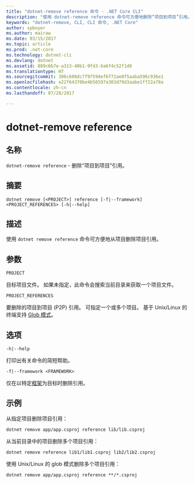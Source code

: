 ```yaml
---
title: "dotnet-remove reference 命令 - .NET Core CLI"
description: "使用 dotnet-remove reference 命令可方便地删除“项目到项目”引用。"
keywords: "dotnet-remove, CLI, CLI 命令, .NET Core"
author: spboyer
ms.author: mairaw
ms.date: 03/15/2017
ms.topic: article
ms.prod: .net-core
ms.technology: dotnet-cli
ms.devlang: dotnet
ms.assetid: 889c6b7e-a313-40b1-9fd3-6a6f4c52f1d0
ms.translationtype: HT
ms.sourcegitcommit: 306c608dc7f97594ef6f72ae0f5aaba596c936e1
ms.openlocfilehash: e22f64370be4b56597a303d79d3aabe1ff22a78a
ms.contentlocale: zh-cn
ms.lasthandoff: 07/28/2017

---
```


# <a name="dotnet-remove-reference"></a>dotnet-remove reference

## <a name="name"></a>名称

`dotnet-remove reference` - 删除“项目到项目”引用。

## <a name="synopsis"></a>摘要

`dotnet remove [<PROJECT>] reference [-f|--framework] <PROJECT_REFERENCES> [-h|--help]`

## <a name="description"></a>描述

使用 `dotnet remove reference` 命令可方便地从项目删除项目引用。

## <a name="arguments"></a>参数

`PROJECT`

目标项目文件。 如果未指定，此命令会搜索当前目录来获取一个项目文件。

`PROJECT_REFERENCES`

要删除的项目到项目 (P2P) 引用。 可指定一个或多个项目。 基于 Unix/Linux 的终端支持 [Glob 模式](https://en.wikipedia.org/wiki/Glob_(programming))。

## <a name="options"></a>选项

`-h|--help`

打印出有关命令的简短帮助。

`-f|--framework <FRAMEWORK>`

仅在以特定[框架](../../standard/frameworks.md)为目标时删除引用。

## <a name="examples"></a>示例

从指定项目删除项目引用：

`dotnet remove app/app.csproj reference lib/lib.csproj`

从当前目录中的项目删除多个项目引用：

`dotnet remove reference lib1/lib1.csproj lib2/lib2.csproj`

使用 Unix/Linux 的 glob 模式删除多个项目引用：

`dotnet remove app/app.csproj reference **/*.csproj`

